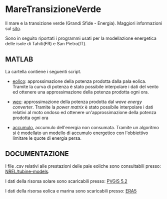 # MareTransizioneVerde
Il mare e la transizione verde (Grandi Sfide - Energia). Maggiori informazioni sul [sito](https://didattica.polito.it/pls/portal30/gap.pkg_guide.viewGap?p_cod_ins=01DEDMN&p_a_acc=2024&p_header=S&p_lang=&multi=N).

Sono in seguito riportati i programmi usati per la modellazione energetica delle isole di Tahiti(FR) e San Pietro(IT).

## MATLAB
La cartella contiene i seguenti script.
- [eolico](MATLAB/eolico): approssimazione della potenza prodotta dalla pala eolica.
  Tramite la curva di potenza è stato possibile interpolare i dati del vento ed ottenere una approssimazione della
  potenza prodotta ogni ora. 

- [wec](MATLAB/wec): approssimazione della potenza prodotta dal _wave energy converter_.
  Tramite la _power matrix_ è stato possibile interpolare i dati relativi al moto ondoso ed ottenere un'approssimazione della
  potenza prodotta ogni ora

- [accumulo](MATLAB/accumulo), accumulo dell'energia non consumata. Tramite un algoritmo si è modellato un modello di accumulo energetico
  con l'obbiettivo limitare le quote di energia persa.

## DOCUMENTAZIONE
I file .csv relativi alle prestazioni delle pale eoliche sono consultabili presso: [NREL/tubine-models](https://github.com/NREL/turbine-models).

I dati della risorsa solare sono scaricabili presso: [PVGIS 5.2](https://re.jrc.ec.europa.eu/pvg_tools/en/)

I dati della risorsa eolica e marina sono scaricabili presso: [ERA5](https://climate.copernicus.eu/climate-reanalysis)
